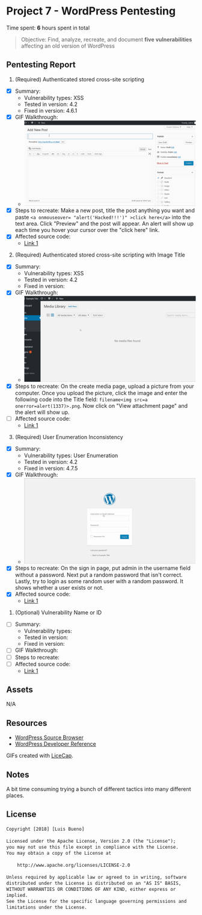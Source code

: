 # Project 7 - WordPress Pentesting

Time spent: **6** hours spent in total

> Objective: Find, analyze, recreate, and document **five vulnerabilities** affecting an old version of WordPress

## Pentesting Report

1. (Required) Authenticated stored cross-site scripting
  - [x] Summary: 
    - Vulnerability types: XSS
    - Tested in version: 4.2
    - Fixed in version: 4.6.1
  - [x] GIF Walkthrough: 
    - <img src='xss.gif' title='xss' width='' alt='' />
  - [x] Steps to recreate: Make a new post, title the post anything you want and paste ```<a onmouseover= "alert('Hacked!!!')" >click here</a>``` into the text area. Click "Preview" and the post will appear. An alert will show up each time you hover your cursor over the "click here" link.
  - [x] Affected source code:
    - [Link 1](https://core.trac.wordpress.org/browser/branches/4.2/src/wp-includes/class-wp-editor.php?rev=33361)
2. (Required) Authenticated stored cross-site scripting with Image Title
  - [x] Summary: 
    - Vulnerability types: XSS
    - Tested in version: 4.2
    - Fixed in version: 
  - [x] GIF Walkthrough: 
     - <img src='xss2.gif' title='xss2' width='' alt='' />
  - [x] Steps to recreate: On the create media page, upload a picture from your computer. Once you upload the picture, click the image and enter the following code into the Title field: ```filename<img src=a onerror=alert(1337)>.png```. Now click on "View attachment page" and the alert will show up.  
  - [ ] Affected source code:
    - [Link 1](https://core.trac.wordpress.org/browser/branches/4.2/src/wp-admin/includes/media.php)
3. (Required) User Enumeration Inconsistency
  - [x] Summary: 
    - Vulnerability types: User Enumeration
    - Tested in version: 4.2
    - Fixed in version: 4.7.5
  - [x] GIF Walkthrough: 
    - <img src='User Enumeration.gif' title='User Enumeration' width='' alt='' />
  - [x] Steps to recreate: On the sign in page, put admin in the username field without a password. Next put a random password that isn't correct. Lastly, try to login as some random user with a random password. It shows whether a user exists or not.
  - [x] Affected source code:
    - [Link 1](https://www.wpwhitesecurity.com/wordpress-security/wordpress-username-disclosure-vulnerability/)
1. (Optional) Vulnerability Name or ID
  - [ ] Summary: 
    - Vulnerability types:
    - Tested in version:
    - Fixed in version: 
  - [ ] GIF Walkthrough: 
  - [ ] Steps to recreate: 
  - [ ] Affected source code:
    - [Link 1](https://core.trac.wordpress.org/browser/tags/version/src/source_file.php)
 
## Assets

N/A

## Resources

- [WordPress Source Browser](https://core.trac.wordpress.org/browser/)
- [WordPress Developer Reference](https://developer.wordpress.org/reference/)

GIFs created with [LiceCap](http://www.cockos.com/licecap/).

## Notes

A bit time consuming trying a bunch of different tactics into many different places.

## License

    Copyright [2018] [Luis Bueno]

    Licensed under the Apache License, Version 2.0 (the "License");
    you may not use this file except in compliance with the License.
    You may obtain a copy of the License at

        http://www.apache.org/licenses/LICENSE-2.0

    Unless required by applicable law or agreed to in writing, software
    distributed under the License is distributed on an "AS IS" BASIS,
    WITHOUT WARRANTIES OR CONDITIONS OF ANY KIND, either express or implied.
    See the License for the specific language governing permissions and
    limitations under the License.
